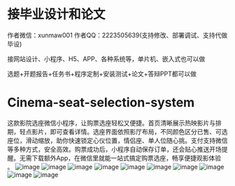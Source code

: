 # 接毕业设计和论文
作者微信：xunmaw001  作者QQ：2223505639(支持修改、部署调试、支持代做毕设)

接网站设计、小程序、H5、APP、各种系统等，单片机、嵌入式也可以做

选题+开题报告+任务书+程序定制+安装测试+论文+答辩PPT都可以做
# Cinema-seat-selection-system
这款影院选座微信小程序，让购票选座轻松又便捷。首页清晰展示热映影片与排期，轻点影片，即可查看详情。选座界面依照影厅布局，不同颜色区分已售、可选座位，滑动缩放，助你快速锁定心仪位置，情侣座、单人位随心挑。支付支持微信等多种方式，安全高效。购票成功后，小程序自动保存订单，还会贴心推送开场提醒。无需下载额外App，在微信里就能一站式搞定购票选座，畅享便捷观影体验 。 
![image](https://github.com/user-attachments/assets/251e9058-a685-4185-8cc1-91a68f1bbd16)
![image](https://github.com/user-attachments/assets/16456d95-cfdd-4f8c-9136-a4efcc734f4e)
![image](https://github.com/user-attachments/assets/bf0307c2-cd4d-4a62-8a99-e76159f15b62)
![image](https://github.com/user-attachments/assets/0e96d7c5-6d21-434e-989f-984edf022549)
![image](https://github.com/user-attachments/assets/d51510ae-37f1-4664-a871-eb3e4fc50489)
![image](https://github.com/user-attachments/assets/a7137079-8c21-458c-af7d-7488517e20e4)
![image](https://github.com/user-attachments/assets/b39c5a9f-cc9d-4626-8d1a-de4dba91f968)
![image](https://github.com/user-attachments/assets/789eb617-e028-4386-bf58-a9525cf625c3)
![image](https://github.com/user-attachments/assets/2a9526d0-1a6a-4a4f-b21e-4662edd0bed7)
![image](https://github.com/user-attachments/assets/76334512-972f-4361-9630-658b8b4bbe8b)
